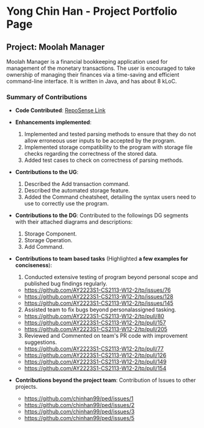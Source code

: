 # Yong Chin Han - Project Portfolio Page

## Project: Moolah Manager

Moolah Manager is a financial bookkeeping application used for management of the monetary transactions.
The user is encouraged to take ownership of managing their finances via a time-saving and efficient command-line
interface.
It is written in Java, and has about 8 kLoC.

### Summary of Contributions

* **Code
  Contributed**: [RepoSense Link](https://nus-cs2113-ay2223s1.github.io/tp-dashboard/?search=chinhan99&breakdown=true&sort=groupTitle&sortWithin=title&since=2022-09-16&timeframe=commit&mergegroup=&groupSelect=groupByRepos&checkedFileTypes=docs~functional-code~test-code~other)


* **Enhancements implemented**: 
  1) Implemented and tested parsing methods to ensure that they do not allow erroneous user inputs to be accepted by the program.  
  2) Implemented storage compatibility to the program with storage file checks regarding the correctness of the stored data.
  3) Added test cases to check on correctness of parsing methods.


* **Contributions to the UG**:
  1) Described the Add transaction command.
  2) Described the automated storage feature. 
  3) Added the Command cheatsheet, detailing the syntax users need to use to correctly use the program.


* **Contributions to the DG**:
Contributed to the followings DG segments with their attached diagrams and descriptions:
  1) Storage Component.
  2) Storage Operation.
  3) Add Command.


* **Contributions to team based tasks** (Highlighted **a few examples for conciseness**):
  1) Conducted extensive testing of program beyond personal scope and published bug findings regularly.
  - https://github.com/AY2223S1-CS2113-W12-2/tp/issues/76
  - https://github.com/AY2223S1-CS2113-W12-2/tp/issues/128
  - https://github.com/AY2223S1-CS2113-W12-2/tp/issues/145
  
  2) Assisted team to fix bugs beyond personalassigned tasking.
  - https://github.com/AY2223S1-CS2113-W12-2/tp/pull/80
  - https://github.com/AY2223S1-CS2113-W12-2/tp/pull/157
  - https://github.com/AY2223S1-CS2113-W12-2/tp/pull/205
  
  3) Reviewed and Commented on team's PR code with improvement suggestions. 
  - https://github.com/AY2223S1-CS2113-W12-2/tp/pull/77
  - https://github.com/AY2223S1-CS2113-W12-2/tp/pull/126
  - https://github.com/AY2223S1-CS2113-W12-2/tp/pull/149
  - https://github.com/AY2223S1-CS2113-W12-2/tp/pull/154


* **Contributions beyond the project team**: Contribution of Issues to other projects.
  - https://github.com/chinhan99/ped/issues/1
  - https://github.com/chinhan99/ped/issues/2
  - https://github.com/chinhan99/ped/issues/3
  - https://github.com/chinhan99/ped/issues/5